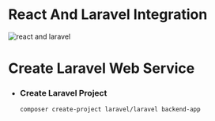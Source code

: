# React And Laravel Integration

![react and laravel](https://miro.medium.com/max/1200/1*GiGb3eO3t5mzLh6SWFKASg.jpeg)

# Create Laravel Web Service

- ### Create Laravel Project
  ```
  composer create-project laravel/laravel backend-app
  ```
